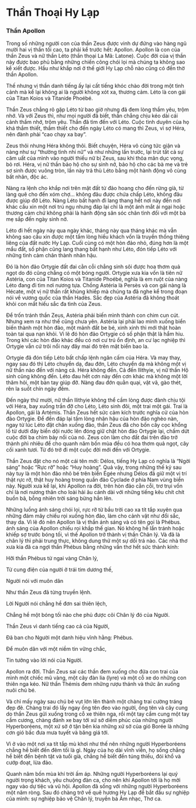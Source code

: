 # Thần Thoại Hy Lạp

### Thần Apollon

Trong số những người con của thần Zeus được vinh dự đứng vào hàng ngũ mười hai vị thần tối cao, ta phải kể trước hết: Apollon. Apollon là con của thần Zeus và nữ thần Léto (thần thoại La Mã: Latone). Cuộc đời của vị thần này được bao phủ bằng những chiến công chói lọi mà chúng ta không sao kể xiết được. Hầu như khắp nơi ở thế giới Hy Lạp chỗ nào cũng có đền thờ thần Apollon. 

Thế nhưng vị thần danh tiếng ấy lại cất tiếng khóc chào đời trong một tình cảnh mà kể lại không ai là người không xót xa, thương cảm. Léto là con gái của Titan Koios và Titanide Phoébé. 

Thần Zeus chẳng rõ gặp Léto từ bao giờ nhưng đã đem lòng thầm yêu, trộm nhớ. Và với Zeus thì, như mọi người đã biết, thần chẳng chịu kéo dài cái cảnh thầm nhớ, trộm yêu. Thần đã tìm đến với Léto. Cuộc tình duyên của họ khá thắm thiết, thắm thiết cho đến ngày Léto có mang thì Zeus, vì sợ Héra, nên đành phải “cao chạy xa bay”.

Zeus thôi nhưng Héra không thôi. Biết chuyện, Héra vô cùng tức giận và nàng như sự “thường tình nhi nữ” và như những lần trước, lại trút tất cả sự căm uất của mình vào người thiếu nữ bị Zeus, sau khi thỏa mãn dục vọng, bỏ rơi. Héra, vị nữ thần bảo hộ cho sự sinh nở, bảo hộ cho các bà mẹ và trẻ sơ sinh được vuông tròn, lần này trả thù Léto bằng một hành động vô cùng bất nhân, độc ác. 

Nàng ra lệnh cho khắp nơi trên mặt đất từ đảo hoang cho đến rừng già, từ làng quê cho đến xóm chợ... không đâu được chứa chấp Léto, không đâu được giúp đỡ Léto. Nàng Léto bất hạnh đi lang thang hết nơi này đến nơi khác cầu xin một nơi trú ngụ nhưng đáp lại chỉ là một ánh mắt ái ngại hoặc thương cảm chứ không phải là hành động săn sóc chân tình đối với một bà mẹ sắp đến ngày sinh nở. 

Léto đi hết ngày này qua ngày khác, tháng này qua tháng khác mà vẫn không sao cầu xin được một tấm lòng hiếu khách vốn là truyền thống thiêng liêng của đất nước Hy Lạp. Cuối cùng có một hòn đảo nhỏ, đúng hơn là một mẩu đất, số phận cũng lang thang bất hạnh như Léto, đón tiếp Léto với những tình cảm chân thành nhân hậu. 

Đó là hòn đảo Ortygie đất đai cằn cỗi chẳng sinh sôi được hoa thơm quả ngọt do đó cũng chẳng có một bóng người. Ortygie xưa kia vốn là tiên nữ Astéria, con của Titan Koios và Titanide Phoébé, nghĩa là em ruột của nàng Léto đang đi tìm nơi nương tựa. Chồng Astéria là Persès và con gái nàng là Hécate, một vị nữ thần rất khủng khiếp mà chúng ta đã nghe kể trong đoạn nói về vương quốc của thần Hadès. Sắc đẹp của Astéria đã không thoát khỏi con mắt hiếu sắc đa tình của Zeus. 

Để trốn tránh thần Zeus, Astéria phải biến mình thành con chim cun cút. Nhưng xem ra như thế cũng chưa yên. Astéria lại phải lao mình xuống biển biến thành một hòn đảo, một mảnh đất be bé, xinh xinh thì mới thật hoàn toàn tai qua nạn khỏi. Vì lẽ đó hòn đảo Ortygie có số phận thật là hẩm hiu. Trong khi các hòn đảo khác đều có nơi cư trú ổn định, an cư lạc nghiệp thì Ortygie vẫn cứ trôi nổi nay đây mai đó trên mặt biển bao la. 

Ortygie đã đón tiếp Léto bất chấp lệnh ngăn cấm của Héra. Và may thay, ngay sau đó thì Léto chuyển dạ, đau đớn, Léto chuyển dạ mà không một vị nữ thần nào đến với nàng cả. Héra không đến. Cả đến Ilithyie, vị nữ thần Hộ sinh cũng không đến. Léto đau hết cơn này đến cơn khác mà không một lời thăm hỏi, một bàn tay giúp đỡ. Nàng đau đớn quằn quại, vật vã, gào thét, rên la suốt chín ngày đêm. 

Đến ngày thứ mười, nữ thần Ilithyie không thể cầm lòng được đành chịu tội với Héra, bay xuống trần đỡ cho Léto, Léto sinh đôi, một trai một gái. Trai là Apollon, gái là Artémis. Thần Zeus hết sức cảm kích trước nghĩa cử của hòn đảo Ortygie. Để đền đáp lại tấm lòng nhân hậu của hòn đảo nghèo nàn, ngay từ lúc Léto đặt chân xuống đảo, thần Zeus đã cho bốn cây cọc khổng lồ từ dưới đáy biển dội nước lên đóng giữ chặt hòn đảo Ortygie lại, chấm dứt cuộc đời ba chìm bảy nổi của nó. Zeus còn làm cho đất đai trên đảo trở thành phì nhiêu để cho quanh năm bốn mùa đều có hoa thơm quả ngọt, cây cối xanh tươi. Từ đó trở đi một cuộc đời mới đến với Ortygie. 

Thần Zeus đặt cho nó một cái tên mới: Délos, tiếng Hy Lạp có nghĩa là “Ngời sáng” hoặc “Rực rỡ” hoặc “Huy hoàng”. Quả vậy, trong những thế kỷ sau này tuy là một hòn đảo nhỏ bé trên biển Égée nhưng Délos đã giữ một vị trí thật rực rỡ, thật huy hoàng trong quần đảo Cyclade ở phía Nam vùng biển này. Người xưa kể lại, khi Apollon ra đời, trên hòn đảo cằn cỗi, trơ trụi vốn chỉ là nơi nương thân cho loài hải âu cánh dài với những tiếng kêu chít chít buồn bã, bỗng nhiên trời sáng bừng hẳn lên. 

Những luồng ánh sáng chói lọi, rực rỡ từ bầu trời cao xa tít tắp xuyên qua những đám mây chiếu rọi xuống hòn đảo, làm cho cảnh vật như đổi sắc, thay da. Vì lẽ đó nên Apollon là vị thần ánh sáng và có tên gọi là Phébus. ánh sáng của Apollon chiếu rọi khắp thế gian. Nó không hề lẩn tránh hoặc khiếp sợ trước bóng tối, vì thế Apollon trở thành vị thần Chân lý. Và đã là chân lý thì phải trung thực, không dung thứ một sự dối trá nào. Các nhà thơ xưa kia đã ca ngợi thần Phébus bằng những vần thơ hết sức thành kính:

Hỡi thần Phébus từ ngai vàng Chân lý,

Từ cung điện của người ở trái tim dương thế,

Người nói với muôn dân

Như thần Zeus đã từng truyền lệnh.

Lời Người nói chẳng hề đơn sai thiên lệch,

Chẳng hề một bóng tối nào che phủ được cõi Chân lý đó của Người.

Thần Zeus vì danh tiếng cao cả của Người,

Đã ban cho Người một danh hiệu vĩnh hằng: Phébus.

Để muôn dân với một niềm tin vững chắc,

Tin tưởng vào lời nói của Người.

Apollon ra đời. Thần Zeus sai các thần đem xuống cho đứa con trai của mình một chiếc mũ vàng, một cây đàn lia (lyre) và một cỗ xe do những con thiên nga kéo. Nữ thần Thémis đem những rượu thánh và thức ăn xuống nuôi chú bé. 

Và chỉ mấy ngày sau chú bé vụt lớn lên thành một chàng trai cường tráng đẹp đẽ. Chàng trai đó lấy ngay ống tên đeo vào người, ống tên và cây cung do thần Zeus gửi xuống trong cỗ xe thiên nga, rồi một tay cầm cung một tay cầm cương, chàng đánh xe bay tới xứ sở diễm phúc của những người Hyperboréens, một xứ sở ở tận bên kia những xứ sở của gió Borée là những cơn gió bấc đưa mưa tuyết và băng giá tới. 

Vì ở vào một nơi xa tít tắp mù khơi như thế nên những người Hyperboréens chẳng hề biết đến đêm tối là gì. Ngày của họ dài vĩnh viễn, họ sống chẳng hề biết đến bệnh tật và tuổi già, chẳng hề biết đến túng thiếu, đói khổ và cướp đoạt, lừa đảo. 

Quanh năm bốn mùa khí trời ấm áp. Những người Hyperboréens lại quý người trọng khách, yêu chuộng đàn ca, cho nên khi Apollon tới là họ mời ngay vào dự tiệc và vũ hội. Apollon đã sống với những người Hyperboréens một năm ròng. Sau đó chàng trở về quê hương Hy Lạp để bắt đầu sự nghiệp của mình: sự nghiệp bảo vệ Chân lý, truyền bá Âm nhạc, Thơ ca.